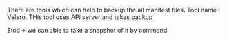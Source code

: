 There are tools which can help to backup the all manifest files. Tool name : Velero. THis tool uses APi server and takes backup

Etcd-> we can able to take a snapshot of it by command

